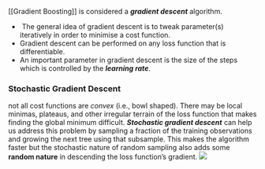 [[Gradient Boosting]] is considered a **_gradient descent_** algorithm.

-  The general idea of gradient descent is to tweak parameter(s) iteratively in order to minimise a cost function.
- Gradient descent can be performed on any loss function that is differentiable.
- An important parameter in gradient descent is the size of the steps which is controlled by the ___learning rate___.

### Stochastic Gradient Descent
not all cost functions are _convex_ (i.e., bowl shaped). There may be local minimas, plateaus, and other irregular terrain of the loss function that makes finding the global minimum difficult. **_Stochastic gradient descent_** can help us address this problem by sampling a fraction of the training observations and growing the next tree using that subsample. This makes the algorithm faster but the stochastic nature of random sampling also adds some **random nature** in descending the loss function’s gradient. ![](https://bradleyboehmke.github.io/HOML/10-gradient-boosting_files/figure-html/stochastic-gradient-descent-fig-1.png)